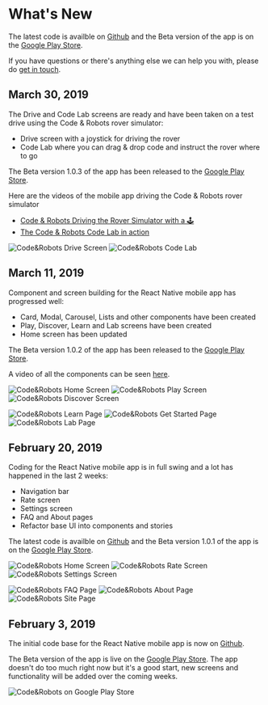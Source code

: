 
# What's New

The latest code is availble on [Github](https://github.com/codeandrobots/codeandrobots-app) and the Beta version of the app is on the [Google Play Store](https://play.google.com/store/apps/details?id=com.codeandrobots.beta&ah=fmxnGH-WXpRTFOPNCggRzlARIIk).

If you have questions or there's anything else we can help you with, please do [get in touch](mailto:codeandrobotshq@gmail.com).

## March 30, 2019

The Drive and Code Lab screens are ready and have been taken on a test drive using the Code & Robots rover simulator:
 - Drive screen with a joystick for driving the rover
 - Code Lab where you can drag & drop code and instruct the rover where to go

The Beta version 1.0.3 of the app has been released to the [Google Play Store](https://play.google.com/store/apps/details?id=com.codeandrobots.beta&ah=fmxnGH-WXpRTFOPNCggRzlARIIk).

Here are the videos of the mobile app driving the Code & Robots rover simulator
 - [Code & Robots Driving the Rover Simulator with a 🕹️](https://www.instagram.com/p/BvJeNdNi7Ij)
 - [The Code & Robots Code Lab in action](https://www.instagram.com/p/BvmWQm6Ci4b)

![Code&Robots Drive Screen](https://i.imgur.com/vK3Re3Pm.png)
![Code&Robots Code Lab](https://i.imgur.com/3DGgdsPm.jpg)

## March 11, 2019

Component and screen building for the React Native mobile app has progressed well:
 - Card, Modal, Carousel, Lists and other components have been created
 - Play, Discover, Learn and Lab screens have been created
 - Home screen has been updated

The Beta version 1.0.2 of the app has been released to the [Google Play Store](https://play.google.com/store/apps/details?id=com.codeandrobots.beta&ah=fmxnGH-WXpRTFOPNCggRzlARIIk).

A video of all the components can be seen [here](https://www.instagram.com/p/Buv-_uQCRtO).

![Code&Robots Home Screen](https://i.imgur.com/VXZCdCRm.jpg)
![Code&Robots Play Screen](https://i.imgur.com/U5HoxWvm.jpg)
![Code&Robots Discover Screen](https://i.imgur.com/hr2oG4Hm.jpg)

![Code&Robots Learn Page](https://i.imgur.com/jkJSfMDm.jpg)
![Code&Robots Get Started Page](https://i.imgur.com/05zomynm.jpg)
![Code&Robots Lab Page](https://i.imgur.com/LsUCW3am.jpg)

## February 20, 2019

Coding for the React Native mobile app is in full swing and a lot has happened in the last 2 weeks:
 - Navigation bar
 - Rate screen
 - Settings screen
 - FAQ and About pages
 - Refactor base UI into components and stories
 
The latest code is availble on [Github](https://github.com/codeandrobots/codeandrobots-app) and the Beta version 1.0.1 of the app is on the [Google Play Store](https://play.google.com/store/apps/details?id=com.codeandrobots.beta&ah=fmxnGH-WXpRTFOPNCggRzlARIIk).

![Code&Robots Home Screen](https://i.imgur.com/WeasUUkm.jpg)
![Code&Robots Rate Screen](https://i.imgur.com/X9LR6Ijm.jpg)
![Code&Robots Settings Screen](https://i.imgur.com/QLfI5Wwm.jpg)

![Code&Robots FAQ Page](https://i.imgur.com/1Y8lvItm.jpg)
![Code&Robots About Page](https://i.imgur.com/XuuSrkSm.jpg)
![Code&Robots Site Page](https://i.imgur.com/mCCBfQEm.jpg)

## February 3, 2019

The initial code base for the React Native mobile app is now on [Github](https://github.com/codeandrobots/codeandrobots-app).

The Beta version of the app is live on the [Google Play Store](https://play.google.com/store/apps/details?id=com.codeandrobots.beta&ah=fmxnGH-WXpRTFOPNCggRzlARIIk). The app doesn't do too much right now but it's a good start, new screens and functionality will be added over the coming weeks.

![Code&Robots on Google Play Store](https://i.imgur.com/rj28LSCm.jpg)

